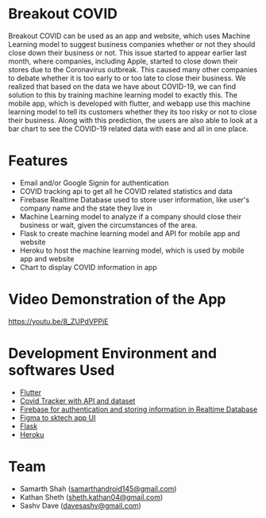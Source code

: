 # Breakout COVID

Breakout COVID can be used as an app and website, which uses Machine Learning model to suggest business companies whether or not they should close down their business or not. This issue started to appear earlier last month, where companies, including Apple, started to close down their stores due to the Coronavirus outbreak. This caused many other companies to debate whether it is too early to or too late to close their business. We realized that based on the data we have about COVID-19, we can find solution to this by training machine learning model to exactly this. The mobile app, which is developed with flutter, and webapp use this machine learning model to tell its customers whether they its too risky or not to close their business. Along with this prediction, the users are also able to look at a bar chart to see the COVID-19 related data with ease and all in one place. 

# Features

* Email and/or Google Signin for authentication 
* COVID tracking api to get all he COVID related statistics and data
* Firebase Realtime Database used to store user information, like user's company name and the state they live in
* Machine Learning model to analyze if a company should close their business or wait, given the circumstances of the area.
* Flask to create machine learning model and API for mobile app and website
* Heroku to host the machine learning model, which is used by mobile app and website
* Chart to display COVID information in app

# Video Demonstration of the App

https://youtu.be/8_ZUPdVPPiE

# Development Environment and softwares Used

* [Flutter](https://flutter.dev/)
* [Covid Tracker with API and dataset](https://covidtracking.com/data)
* [Firebase for authentication and storing information in Realtime Database](https://firebase.google.com/)
* [Figma to sktech app UI](https://www.figma.com/)
* [Flask](https://flask.palletsprojects.com/en/1.1.x/)
* [Heroku](https://www.heroku.com/)

# Team

* Samarth Shah (samarthandroid145@gmail.com)
* Kathan Sheth (sheth.kathan04@gmail.com)
* Sashv Dave (davesashv@gmail.com)
